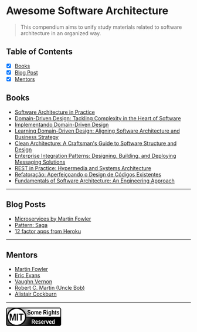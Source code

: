 # Awesome Software Architecture
> This compendium aims to unify study materials related to software architecture in an organized way.

## Table of Contents
- [x] [Books](#books)
- [x] [Blog Post](#blog-posts)
- [X] [Mentors](#mentors)

## Books
- [Software Architecture in Practice](https://a.co/d/5O5yElo)
- [Domain-Driven Design: Tackling Complexity in the Heart of Software](https://www.amazon.com/gp/product/0321125215/ref=as_li_tl?ie=UTF8&camp=1789&creative=9325&creativeASIN=0321125215&linkCode=as2&tag=martinfowlerc-20)
- [Implementando Domain-Driven Design](https://a.co/d/dJFkDFP)
- [Learning Domain-Driven Design: Aligning Software Architecture and Business Strategy](https://a.co/d/jhgz0Vn)
- [Clean Architecture: A Craftsman's Guide to Software Structure and Design](https://a.co/d/b1ClDh1)
- [Enterprise Integration Patterns: Designing, Building, and Deploying Messaging Solutions](https://www.amazon.com/gp/product/0321200683/ref=as_li_tl?ie=UTF8&camp=1789&creative=9325&creativeASIN=0321200683&linkCode=as2&tag=martinfowlerc-20)
- [REST in Practice: Hypermedia and Systems Architecture](https://a.co/d/3jparvX)
- [Refatoração: Aperfeiçoando o Design de Códigos Existentes](https://a.co/d/eMuWoJT)
- [Fundamentals of Software Architecture: An Engineering Approach](https://a.co/d/bVsjFy4)


---

## Blog Posts
- [Microservices by Martin Fowler](https://martinfowler.com/articles/microservices.html)
- [Pattern: Saga](https://microservices.io/patterns/data/saga.html)
- [12 factor apps from Heroku](https://12factor.net/)

---

## Mentors

- [Martin Fowler](https://martinfowler.com/)
- [Eric Evans](www.domainlanguage.com)
- [Vaughn Vernon](https://twitter.com/VaughnVernon)
- [Robert C. Martin (Uncle Bob)](http://cleancoder.com/products)
- [Alistair Cockburn](https://alistair.cockburn.us/coming-soon/)

---

<img src="MIT.png" height="50" width="150">


